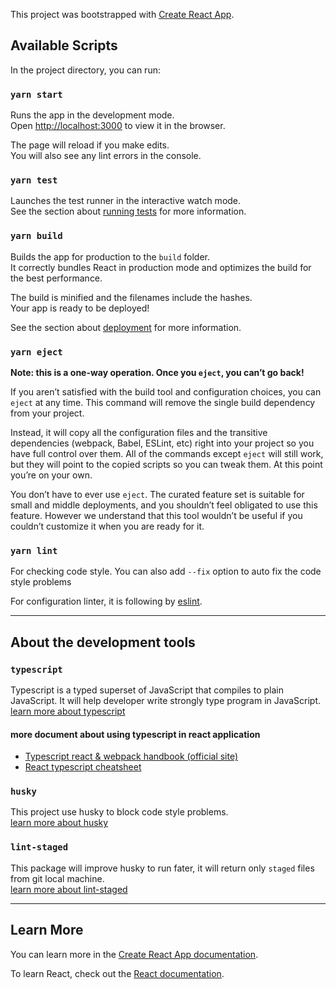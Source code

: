 This project was bootstrapped with [Create React App](https://github.com/facebook/create-react-app).

## Available Scripts

In the project directory, you can run:

### `yarn start`

Runs the app in the development mode.<br />
Open [http://localhost:3000](http://localhost:3000) to view it in the browser.

The page will reload if you make edits.<br />
You will also see any lint errors in the console.

### `yarn test`

Launches the test runner in the interactive watch mode.<br />
See the section about [running tests](https://facebook.github.io/create-react-app/docs/running-tests) for more information.

### `yarn build`

Builds the app for production to the `build` folder.<br />
It correctly bundles React in production mode and optimizes the build for the best performance.

The build is minified and the filenames include the hashes.<br />
Your app is ready to be deployed!

See the section about [deployment](https://facebook.github.io/create-react-app/docs/deployment) for more information.

### `yarn eject`

**Note: this is a one-way operation. Once you `eject`, you can’t go back!**

If you aren’t satisfied with the build tool and configuration choices, you can `eject` at any time. This command will remove the single build dependency from your project.

Instead, it will copy all the configuration files and the transitive dependencies (webpack, Babel, ESLint, etc) right into your project so you have full control over them. All of the commands except `eject` will still work, but they will point to the copied scripts so you can tweak them. At this point you’re on your own.

You don’t have to ever use `eject`. The curated feature set is suitable for small and middle deployments, and you shouldn’t feel obligated to use this feature. However we understand that this tool wouldn’t be useful if you couldn’t customize it when you are ready for it.

### `yarn lint`

For checking code style.
You can also add `--fix` option to auto fix the code style problems

For configuration linter, it is following by [eslint](https://eslint.org/).

---

## About the development tools

### `typescript`

Typescript is a typed superset of JavaScript that compiles to plain JavaScript.
It will help developer write strongly type program in JavaScript.  
[learn more about typescript](https://www.typescriptlang.org/docs/home.html)

#### more document about using typescript in react application

- [Typescript react & webpack handbook (official site)](https://www.typescriptlang.org/docs/handbook/react-&-webpack.html)
- [React typescript cheatsheet](https://github.com/typescript-cheatsheets/react-typescript-cheatsheet)

### `husky`

This project use husky to block code style problems.  
[learn more about husky](https://github.com/typicode/husky#readme)

### `lint-staged`

This package will improve husky to run fater, it will return only `staged` files from git local machine.  
[learn more about lint-staged](https://github.com/okonet/lint-staged)

---

## Learn More

You can learn more in the [Create React App documentation](https://facebook.github.io/create-react-app/docs/getting-started).

To learn React, check out the [React documentation](https://reactjs.org/).
